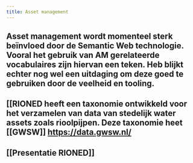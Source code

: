 ```yaml
---
title: Asset management
---
```


## Asset management wordt momenteel sterk beïnvloed door de Semantic Web technologie. Vooral het gebruik van AM gerelateerde vocabulaires zijn hiervan een teken. Heb blijkt echter nog wel een uitdaging om deze goed te gebruiken door de veelheid en tooling.
## [[RIONED heeft een taxonomie ontwikkeld voor het verzamelen van data van stedelijk water assets zoals rioolpijpen. Deze taxonomie heet [[GWSW]]  https://data.gwsw.nl/
## [[Presentatie RIONED]]
##